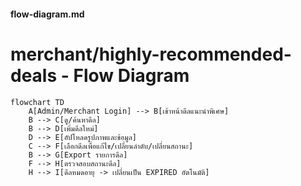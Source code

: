 #### flow-diagram.md

# merchant/highly-recommended-deals - Flow Diagram

```mermaid
flowchart TD
    A[Admin/Merchant Login] --> B[เข้าหน้าดีลแนะนำพิเศษ]
    B --> C[ดู/ค้นหาดีล]
    B --> D[เพิ่มดีลใหม่]
    D --> E[อัปโหลดรูปภาพและข้อมูล]
    C --> F[เลือกดีลเพื่อแก้ไข/เปลี่ยนลำดับ/เปลี่ยนสถานะ]
    B --> G[Export รายการดีล]
    F --> H[ตรวจสอบสถานะดีล]
    H --> I[ดีลหมดอายุ -> เปลี่ยนเป็น EXPIRED อัตโนมัติ]
```
